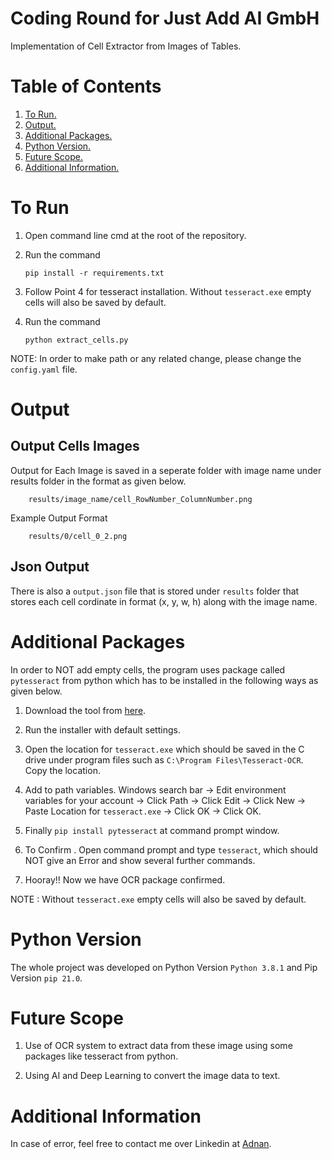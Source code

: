 # Coding Round for Just Add AI GmbH
Implementation of Cell Extractor from Images of Tables.


# Table of Contents
1. [ To Run. ](#Using)
2. [ Output. ](#Output)
3. [ Additional Packages. ](#Packages) 
4. [ Python Version. ](#Version) 
5. [ Future Scope. ](#Future_scope)
6. [ Additional Information. ](#info)

<a name="using"></a>
# To Run

1.  Open command line cmd at the root of the repository.

2.  Run the command   

    `pip install -r requirements.txt` 

3. Follow Point 4 for tesseract installation. Without `tesseract.exe` empty cells will also be saved by default.

4. Run the command 

    `python extract_cells.py`

NOTE:  In order to make path or any related change, please change the `config.yaml` file. 


<a name="Output"></a>
# Output

## Output Cells Images
Output for Each Image is saved in a seperate folder with image name under results folder in the format as given below.


        results/image_name/cell_RowNumber_ColumnNumber.png


Example Output Format

        results/0/cell_0_2.png

## Json Output
There is also a `output.json` file that is stored under `results` folder that stores each cell cordinate in format (x, y, w, h) along with the image name.

<a name="Packages"></a>
# Additional Packages

In order to NOT add empty cells, the program uses package called `pytesseract` from python which has to be installed in the following ways as given below.

1. Download the tool from [here](http://digi.bib.uni-mannheim.de/tesseract/tesseract-ocr-setup-4.00.00dev.exe).

2. Run the installer with default settings.

2. Open the location for `tesseract.exe` which should be saved in the C drive under program files such as `C:\Program Files\Tesseract-OCR`. Copy the location.

3. Add to path variables. Windows search bar -> Edit environment variables for your account -> Click Path -> Click Edit -> Click New -> Paste Location for `tesseract.exe` -> Click OK -> Click OK.

4. Finally `pip install pytesseract` at command prompt window.

5. To Confirm . Open command prompt and type `tesseract`, which should NOT give an Error and show several further commands.

6. Hooray!! Now we have OCR package confirmed. 

NOTE : Without `tesseract.exe` empty cells will also be saved by default.

<a name="Version"></a>
# Python Version
The whole project was developed on Python Version `Python 3.8.1` and Pip Version `pip 21.0`.

<a name="Future_scope"></a>
# Future Scope

1. Use of OCR system to extract data from these image using some packages like tesseract from python.

2. Using AI and Deep Learning to convert the image data to text.

<a name="info"></a>
# Additional Information
In case of error, feel free to contact me over Linkedin at [Adnan](https://www.linkedin.com/in/adnan-karol-aa1666179/).
